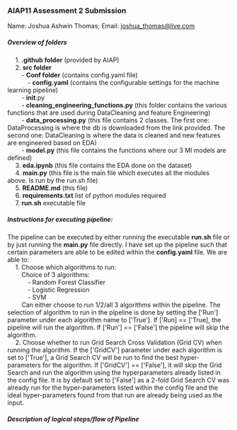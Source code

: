 ### AIAP11 Assessment 2 Submission   
Name: Joshua Ashwin Thomas;  Email: joshua_thomas@live.com   

##### Overview of folders      
&emsp; 1. **.github folder** (provided by AIAP)   
&emsp; 2. **src folder**    
&emsp;&emsp; - **Conf folder** (contains config.yaml file)   
&emsp;&emsp;&emsp; - **config.yaml** (contains the configurable settings for the machine learning pipeline)    
&emsp;&emsp; - __init__.py    
&emsp;&emsp; - **cleaning_engineering_functions.py** (this folder contains the various functions that are used during DataCleaning and feature Engineering)   
&emsp;&emsp; - **data_processing.py** (this file contains 2 classes. The first one: DataProcessing is where the db is downloaded from the link provided. The second one: DataCleaning is where the data is cleaned and new features are engineered based on EDA)   
&emsp;&emsp; - **model.py** (this file contains the functions where our 3 Ml models are defined)   
&emsp; 3. **eda.ipynb** (this file contains the EDA done on the dataset)   
&emsp; 4. **main.py** (this file is the main file which executes all the modules above. Is run by the run.sh file)   
&emsp; 5. **README.md** (this file)    
&emsp; 6. **requirements.txt** list of python modules required    
&emsp; 7. **run.sh** executable file   

##### Instructions for executing pipeline: 
The pipeline can be executed by either running the executable **run.sh** file or by just running the **main.py** file directly. I have set up the pipeline such that certain parameters are able to be edited within the **config.yaml** file. We are able to:    
&emsp; 1. Choose which algorithms to run:   
&emsp;&emsp; Choice of 3 algorithms:    
&emsp;&emsp;&emsp; - Random Forest Classifier   
&emsp;&emsp;&emsp; - Logistic Regression   
&emsp;&emsp;&emsp; - SVM     
&emsp;&emsp; Can either choose to run 1/2/all 3 algorithms within the pipeline. The selection of algorithm to run in the pipeline is done by setting the ['Run'] parameter under each algorithm name to ['True']. If ['Run] == ['True], the pipeline will run the algorithm. If ['Run'] == ['False'] the pipeline will skip the algorithm.     
&emsp; 2. Choose whether to run Grid Search Cross Validation (Grid CV) when running the algorithm. If the ['GridCV'] parameter under each algorithm is set to ['True'], a Grid Search CV will be run to find the best hyper-parameters for the algorithm. If ['GridCV'] == ['False'], it will skip the Grid Search and run the algorithm using the hyperparameters already listed in the config file. It is by default set to ['False'] as a 2-fold Grid Search CV was already run for the hyper-parameters listed within the config file and the ideal hyper-parameters found from that run are already being used as the input. 

##### Description of logical steps/flow of Pipeline  
